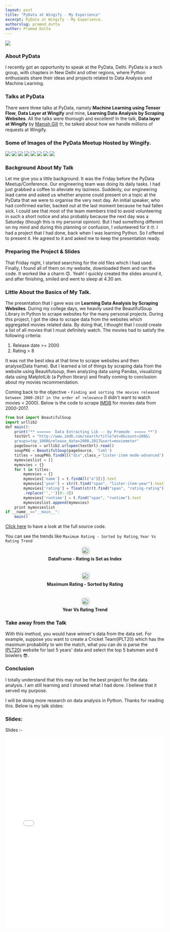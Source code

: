 ```yaml
---
layout: post
title: "PyData at Wingify - My Experience"
excerpt: PyData at Wingify - My Experience.
authorslug: pramod_dutta
author: Pramod Dutta
---
```


<img src="/images/2017/06/pydata_6.jpg">


### About PyData

I recently got an opportunity to speak at the PyData, Delhi. PyData is a tech group, with chapters in New Delhi and other regions, where Python enthusiasts share their ideas and projects related to Data Analysis and Machine Learning.

### Talks at PyData

There were three talks at PyData, namely **Machine Learning using Tensor Flow**, **Data Layer at Wingify** and mine, **Learning Data Analysis by Scraping Websites**. All the talks were thorough and excellent! In the talk, **Data layer at Wingify** by [Manish Gill](https://twitter.com/mgill25) 🤓, he talked about how we handle millions of requests at Wingify.


### Some of Images of the PyData Meetup Hosted by Wingify.
<div id="pydata-meetup-gallery">
    <img src="/images/2017/06/pydata_0.jpg">
    <img src="/images/2017/06/pydata_8.jpg">
    <img src="/images/2017/06/pydata_7.jpg">
    <img src="/images/2017/06/pydata_2.jpg">
    <img src="/images/2017/06/pydata_1.jpg">
    <img src="/images/2017/06/pydata_5.jpg">
    <img src="/images/2017/06/pydata_4.jpg">
    <img src="/images/2017/06/pydata_9.jpg">
</div>

### Background About My Talk

Let me give you a little background. It was the Friday before the PyData Meetup/Conference. Our engineering team was doing its daily tasks. I had just grabbed a coffee to alleviate my laziness. Suddenly, our engineering lead came and asked us whether anyone could present on a topic at the PyData that we were to organise the very next day. An initial speaker, who had confirmed earlier, backed out at the last moment because he had fallen sick. I could see that most of the team members tried to avoid volunteering in such a short notice and also probably because the next day was a Saturday (though this is my personal opinion). But I had something different on my mind and during this planning or confusion, I volunteered for it 🤓. I had a project that I had done, back when I was learning Python. So I offered to present it. He agreed to it and asked me to keep the presentation ready.

### Preparing the Project & Slides

That Friday night, I started searching for the old files which I had used. Finally, I found all of them on my website, downloaded them and ran the code. It worked like a charm 😍. Yeah! I quickly created the slides around it, and after finishing, smiled and went to sleep at 4.30 am.


### Little About the Basics of My Talk.

The presentation that I gave was on **Learning Data Analysis by Scraping Websites**. During my college days, we heavily used the BeautifulSoup Library in Python to scrape websites for the many personal projects. During this project, I got the idea to scrape data from the websites which aggregated movies related data. By doing that, I thought that I could create a list of all movies that I must definitely watch. The movies had to satisfy the following criteria:

1. Release date >= 2000
2. Rating > 8

It was not the best idea at that time to scrape websites and then analyse(Data frame). But I learned a lot of things by scraping data from the website using Beautifulsoup, then analyzing data using Pandas, visualizing data using MatplotLib (a Python library) and finally coming to conclusion about my movies recommendation.

Coming back to the objective - ``` Finding and sorting the movies released between 2000-2017 in the order of relevance ``` (I didn't want to watch movies < 2000).
Below is the code to scrape [IMDB](http://www.imdb.com/) for movies data from 2000-2017.

```javascript
from bs4 import BeautifulSoup
import urllib2
def main():
    print("** ======  Data Extracting Lib -- by Promode  ===== **")
    testUrl = "http://www.imdb.com/search/title?at=0&count=100&\
    groups=top_1000&release_date=2000,2017&sort=moviemeter"
    pageSource = urllib2.urlopen(testUrl).read()
    soupPKG = BeautifulSoup(pageSource, 'lxml')
    titles = soupPKG.findAll("div",class_='lister-item mode-advanced')
    mymovieslist = []
    mymovies = {}
    for t in titles:
        mymovies = {}
        mymovies['name'] = t.findAll("a")[1].text
        mymovies['year'] = str(t.find("span", "lister-item-year").text).replace('','')
        mymovies['rating'] = float(str(t.find("span", "rating-rating").text)\
        .replace('','')[0:-3])
        mymovies['runtime'] = t.find("span", "runtime").text
        mymovieslist.append(mymovies)
    print mymovieslist
if __name__=="__main__":
    main()
```

[Click here](https://github.com/PramodDutta/ScrapToDataAnalysis) to have a look at the full source code.

You can see the trends like  ```Maximum Rating - Sorted by Rating```, ```Year Vs Rating Trend```




<div style="text-align:center; margin: 10px;">
  <img src="/images/2017/06/pydata_1_M.png" style="box-shadow: 2px 2px 10px 1px #aaa">
  <div style="margin: 10px;"><b>DataFrame  - Rating is Set as Index</b></div>
</div>

<br>

<div style="text-align:center; margin: 10px;">
  <img src="/images/2017/06/pydata_tt.png" style="box-shadow: 2px 2px 10px 1px #aaa">
  <div style="margin: 10px;"><b>Maximum Rating - Sorted by Rating</b></div>
</div>

<br>

<div style="text-align:center; margin: 10px;">
  <img src="/images/2017/06/pydata_graph.png" style="box-shadow: 2px 2px 10px 1px #aaa">
  <div style="margin: 10px;"><b>Year Vs Rating Trend</b></div>
</div>


### Take away from the Talk

With this method, you would have winner's data from the data set. For example, suppose you want to create a Cricket Team(IPLT20) which has the maximum probability to win the match, what you can do is parse the [IPLT20](http://www.iplt20.com/)) website for last 5 years' data and select the top 5 batsmen and 6 bowlers 😎.


### Conclusion

I totally understand that this may not be the best project for the data analysis. I am still learning and I showed what I had done. I believe that it served my purpose.

I will be doing more research on data analysis in Python. Thanks for reading this.
Below is my talk slides:

### Slides:
Slides :- 
<iframe src="//slides.com/pramoddutta-1/deck/embed" width="100%" height="600px" scrolling="no" frameborder="0" webkitallowfullscreen mozallowfullscreen allowfullscreen></iframe>







